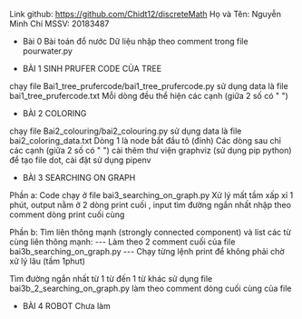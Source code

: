 Link github:
https://github.com/Chidt12/discreteMath
Họ và Tên: Nguyễn Minh Chí
MSSV: 20183487

- Bài 0 Bài toán đổ nước
Dữ liệu nhập theo comment trong file pourwater.py

- BÀI 1 SINH PRUFER CODE CỦA TREE

chạy file Bai1_tree_prufercode/bai1_tree_prufercode.py
sử dụng data là file bai1_tree_prufercode.txt
Mỗi dòng đều thể hiện các cạnh (giữa 2 số có " ")

- BÀI 2 COLORING

chạy file Bai2_colouring/bai2_colouring.py
sử dụng data là file bai2_coloring_data.txt
Dòng 1 là node bắt đầu tô (đỉnh)
Các dòng sau chỉ các cạnh (giữa 2 số có " ")
cài thêm thư viện graphviz (sử dụng pip python) để tạo file dot, cài đặt sử dụng pipenv

- BÀI 3 SEARCHING ON GRAPH

Phần a:
Code chạy ở file bai3_searching_on_graph.py
Xử lý mất tầm xấp xỉ 1 phút,
output nằm ở 2 dòng print cuối , input tìm đường ngắn nhất nhập theo comment dòng print cuối cùng

Phần b:
Tìm liên thông mạnh (strongly connected component) và list các từ cùng liên thông mạnh:
 --- Làm theo 2 comment cuối của file bai3b_searching_on_graph.py
 --- Chạy từng lệnh print để không phải chờ xử lý lâu (tầm 1phut)

 Tìm đường ngắn nhất từ 1 từ đến 1 từ khác sử dụng file bai3b_2_searching_on_graph.py
 làm theo comment dòng cuối cùng của file

- BÀI 4 ROBOT
Chưa làm

